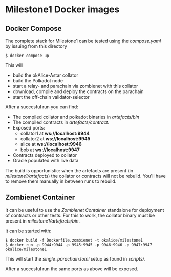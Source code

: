 # Milestone1 Docker images

## Docker Compose

The complete stack for Milestone1 can be tested using the *compose.yaml* by issuing from this directory

    $ docker compose up
	
This will


* build the okAlice-Astar collator
* build the Polkadot node
* start a relay- and parachain via zombienet with this collator
* download, compile and deploy the contracts on the parachain
* start the off-chain validator-selector

After a succesful run you can find:


* The compiled collator and polkadot binaries in *artefacts/bin*
* The compiled contracts in *artefacts/contract*.
* Exposed ports:
    - collator1 at **ws://localhost:9944**
	- collator2 at **ws://localhost:9945**
    - alice     at **ws://localhost:9946**
	- bob       at **ws://localhost:9947**
* Contracts deployed to collator
* Oracle populated with live data

The build is opportunistic: when the artefacts are present (in *milestone1/artefacts*) the collator or contracts will not be rebuild. You'll have to remove them manually in between runs to rebuild.

## Zombienet Container

It can be useful to use the *Zombienet Container* standalone for deployment of contracts or other tests. For this to work, the collator binary must be present in *milestone1/artefacts/bin*.

It can be started with:

    $ docker build -f Dockerfile.zombienet -t okalice/milestone1
	$ docker run -p 9944:9944 -p 9945:9945 -p 9946:9946 -p 9947:9947 okalice/milestone1
	
This will start the *single_parachain.toml* setup as found in *scripts/*. 

After a succesful run the same ports as above will be exposed.




